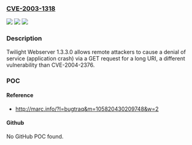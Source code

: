 ### [CVE-2003-1318](https://cve.mitre.org/cgi-bin/cvename.cgi?name=CVE-2003-1318)
![](https://img.shields.io/static/v1?label=Product&message=n%2Fa&color=blue)
![](https://img.shields.io/static/v1?label=Version&message=n%2Fa&color=blue)
![](https://img.shields.io/static/v1?label=Vulnerability&message=n%2Fa&color=brighgreen)

### Description

Twilight Webserver 1.3.3.0 allows remote attackers to cause a denial of service (application crash) via a GET request for a long URI, a different vulnerability than CVE-2004-2376.

### POC

#### Reference
- http://marc.info/?l=bugtraq&m=105820430209748&w=2

#### Github
No GitHub POC found.


